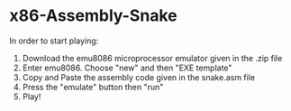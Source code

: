 # x86-Assembly-Snake

In order to start playing:
1. Download the emu8086 microprocessor emulator given in the .zip file
2. Enter emu8086. Choose "new" and then "EXE template"
3. Copy and Paste the assembly code given in the snake.asm file
4. Press the "emulate" button then "run"
5. Play!
